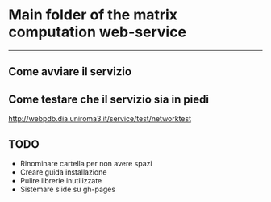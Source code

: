 # Main folder of the matrix computation web-service

----

## Come avviare il servizio



## Come testare che il servizio sia in piedi

http://webpdb.dia.uniroma3.it/service/test/networktest



## TODO

* Rinominare cartella per non avere spazi
* Creare guida installazione
* Pulire librerie inutilizzate
* Sistemare slide su gh-pages
